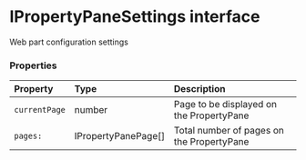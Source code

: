 # IPropertyPaneSettings interface

Web part configuration settings



### Properties

| Property	   | Type	| Description|
|:-------------|:-------|:-----------|
|`currentPage`      | number | Page to be displayed on the PropertyPane |
|`pages:`      | IPropertyPanePage[] | Total number of pages on the PropertyPane |




